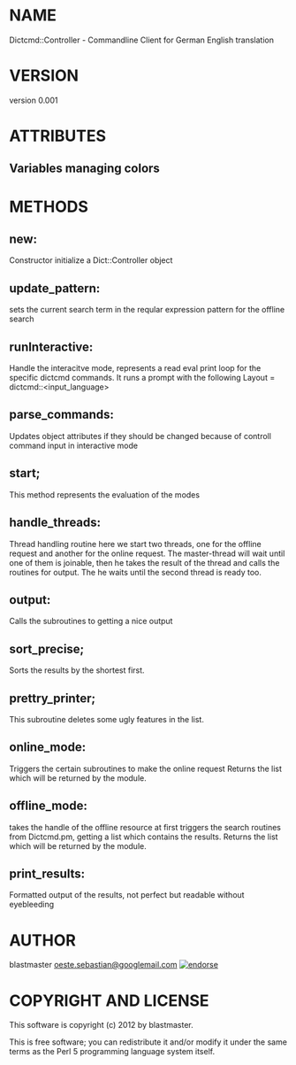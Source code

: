 # NAME

Dictcmd::Controller - Commandline Client for German English translation

# VERSION

version 0.001

# ATTRIBUTES

## Variables managing colors

# METHODS

## new:
Constructor initialize a Dict::Controller object

## update\_pattern:
sets the current search term in the reqular expression pattern
for the offline search

## runInteractive:
Handle the interacitve mode, represents a read eval print loop
for the specific dictcmd commands.
It runs a prompt with the following Layout = dictcmd:<mode>:<input\_language>

## parse\_commands:
Updates object attributes if they should be changed because of controll
command input in interactive mode

## start;
This method represents the evaluation of the modes

## handle\_threads:
 Thread handling routine here we start two threads, one for the offline
 request and another for the online request. The master-thread will wait
 until one of them is joinable, then he takes the result of the thread and
 calls the routines for output. The he waits until the second thread is ready
 too.

## output:
 Calls the subroutines to getting a nice output

## sort\_precise;
 Sorts the results by the shortest first.

## prettry\_printer;
 This subroutine deletes some ugly features in the list.

## online\_mode:
 Triggers the certain subroutines to make the online request
 Returns the list which will be returned by the module.

## offline\_mode:
 takes the handle of the offline resource at first
 triggers the search routines from Dictcmd.pm, getting
 a list which contains the results.
 Returns the list which will be returned by the module.

## print\_results:
 Formatted output of the results, not perfect but readable
 without eyebleeding

# AUTHOR

blastmaster <oeste.sebastian@googlemail.com> [![endorse](http://api.coderwall.com/blastmaster/endorsecount.png)](http://coderwall.com/blastmaster)

# COPYRIGHT AND LICENSE

This software is copyright (c) 2012 by blastmaster.

This is free software; you can redistribute it and/or modify it under
the same terms as the Perl 5 programming language system itself.
